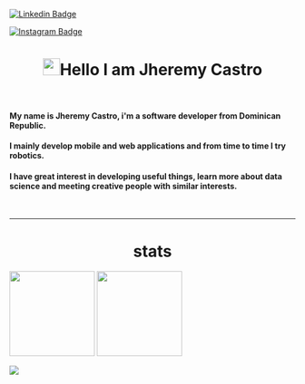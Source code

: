 [![Linkedin Badge](https://img.shields.io/badge/-Jheremy-blue?style=flat&logo=Linkedin&logoColor=white&link=https://www.linkedin.com/in/jheremy-ricardo-castro-guerrero-3a85521a0/)](https://www.linkedin.com/in/jheremy-ricardo-castro-guerrero-3a85521a0/)
<!--[![Gmail Badge](https://img.shields.io/badge/-JheremyCastro-bb201d?style=flat&logo=Gmail&logoColor=white&link=mailto:jheremy802@gmail.com)](mailto:jheremy802@gmail.com)-->
[![Instagram Badge](https://img.shields.io/badge/instagram-ed4956?style=flat&logo=instagram&logoColor=white)](https://www.instagram.com/jheremois/)

<h1  align="center"><img src="https://media.giphy.com/media/hvRJCLFzcasrR4ia7z/giphy.gif" width="30"/>Hello I am Jheremy Castro </h1>
<br>

<h4>
 My name is Jheremy Castro, i'm a software developer from Dominican Republic.
</h4>

<h4>
 I mainly develop mobile and web applications and from time to time I try robotics.
</h4>

<h4>
 I have great interest in developing useful things, learn more about data science and meeting creative people with similar interests.
</h4>
<br>

<!-- 
---
### I know
- Mobile Development
- Web Development
- Backend development 

### I want to learn
- Blockchain
- Machine learning
- 
-->

---

<h1 id ="stats" align='center'> stats</h1>
<p>
<img height=150 src="https://github-readme-stats.vercel.app/api/top-langs/?username=jheremois&layout=compact&theme=tokyonight&hide=html">
<img height=150 src="https://github-readme-stats.vercel.app/api?username=jheremois&count_private=true&show_icons=true&theme=tokyonight">
</p>

<img src="https://komarev.com/ghpvc/?username=jheremois">
